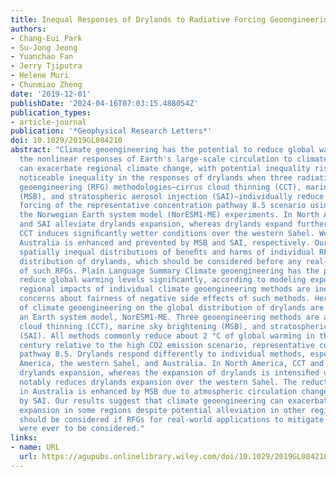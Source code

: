 ```yaml
---
title: Inequal Responses of Drylands to Radiative Forcing Geoengineering Methods
authors:
- Chang‐Eui Park
- Su‐Jong Jeong
- Yuanchao Fan
- Jerry Tjiputra
- Helene Muri
- Chunmiao Zheng
date: '2019-12-01'
publishDate: '2024-04-16T07:03:15.488054Z'
publication_types:
- article-journal
publication: '*Geophysical Research Letters*'
doi: 10.1029/2019GL084210
abstract: "Climate geoengineering has the potential to reduce global warming. However,
  the nonlinear responses of Earth's large‐scale circulation to climate geoengineering
  can exacerbate regional climate change, with potential inequality risks. We show
  noticeable inequality in the responses of drylands when three radiative forcing
  geoengineering (RFG) methodologies—cirrus cloud thinning (CCT), marine sky brightening
  (MSB), and stratospheric aerosol injection (SAI)—individually reduce the radiative
  forcing of the representative concentration pathway 8.5 scenario using a set of
  the Norwegian Earth system model (NorESM1‐ME) experiments. In North America, CCT
  and SAI alleviate drylands expansion, whereas drylands expand further under MSB.
  CCT induces signiﬁcantly wetter conditions over the western Sahel. Wetting over
  Australia is enhanced and prevented by MSB and SAI, respectively. Our results suggest
  spatially inequal distributions of beneﬁts and harms of individual RFGs on the projected
  distribution of drylands, which should be considered before any real‐world application
  of such RFGs. Plain Language Summary Climate geoengineering has the potential to
  reduce global warming levels signiﬁcantly, according to modeling experiments. However,
  regional impacts of individual climate geoengineering methods are inequal, raising
  concerns about fairness of negative side effects of such methods. Here, impacts
  of climate geoengineering on the global distribution of drylands are projected using
  an Earth system model, NorESM1‐ME. Three geoengineering methods are adopted: cirrus
  cloud thinning (CCT), marine sky brightening (MSB), and stratospheric aerosol injection
  (SAI). All methods commonly reduce about 2 °C of global warming in the late 21st
  century relative to the high CO2 emission scenario, representative concentration
  pathway 8.5. Drylands respond differently to individual methods, especially in North
  America, the western Sahel, and Australia. In North America, CCT and SAI alleviate
  drylands expansion, whereas the expansion of drylands is intensiﬁed under MSB. CCT
  notably reduces drylands expansion over the western Sahel. The reduction of drylands
  in Australia is enhanced by MSB due to atmospheric circulation changes but prevented
  by SAI. Our results suggest that climate geoengineering can exacerbate drylands
  expansion in some regions despite potential alleviation in other regions. Such inequalities
  should be considered if RFGs for real‐world applications to mitigate global warming
  were ever to be considered."
links:
- name: URL
  url: https://agupubs.onlinelibrary.wiley.com/doi/10.1029/2019GL084210
---
```

